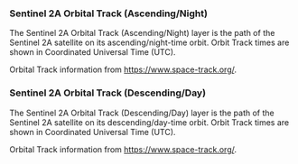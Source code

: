 ### Sentinel 2A Orbital Track (Ascending/Night)
The Sentinel 2A Orbital Track (Ascending/Night) layer is the path of the Sentinel 2A satellite on its ascending/night-time orbit. Orbit Track times are shown in Coordinated Universal Time (UTC).

Orbital Track information from <https://www.space-track.org/>.

### Sentinel 2A Orbital Track (Descending/Day)
The Sentinel 2A Orbital Track (Descending/Day) layer is the path of the Sentinel 2A satellite on its descending/day-time orbit. Orbit Track times are shown in Coordinated Universal Time (UTC).

Orbital Track information from <https://www.space-track.org/>.
